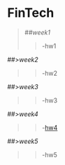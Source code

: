 # FinTech
>##*week1*
 >>  -hw1  

##>*week2*
 >>  -hw2  

##>*week3*
 >>  -hw3 

##>*week4*
 >>  -[hw4](https://youtu.be/f_6rhW0Ycx0) 
  
##>*week5*
 >> -hw5
  
